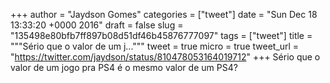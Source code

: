 
+++
author = "Jaydson Gomes"
categories = ["tweet"]
date = "Sun Dec 18 13:33:20 +0000 2016"
draft = false
slug = "135498e80bfb7ff897b08d51df46b45876777097"
tags = ["tweet"]
title = """Sério que o valor de um j..."""
tweet = true
micro = true
tweet_url = "https://twitter.com/jaydson/status/810478053164019712"
+++
Sério que o valor de um jogo pra PS4 é o mesmo valor de um PS4?
